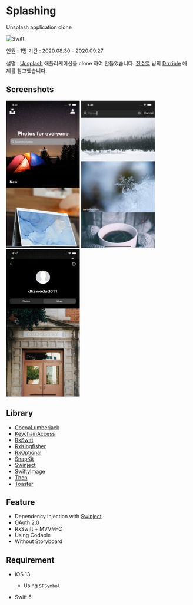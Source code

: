 # Splashing
 
 Unsplash application clone

 ![Swift](http://img.shields.io/badge/Swift-5.3-orange.svg)

 인원 : 1명
 기간 : 2020.08.30 - 2020.09.27

 설명 : [Unsplash](https://apps.apple.com/us/app/unsplash/id1290631746) 애플리케이션을 clone 하여 만들었습니다. [전수열](http://github.com/devxoul) 님의 [Drrrible](https://github.com/devxoul/Drrrible) 예제를 참고했습니다.

 ## Screenshots

 <img src="Splashing/Resource/Screenshot/MainViewController.png" width="200" height="400"> <img src="Splashing/Resource/Screenshot/SearchViewController.png" width="200" height="400"> <img src="Splashing/Resource/Screenshot/ProfileViewController.png" width="200" height="400">

 ## Library

 - [CocoaLumberjack](https://github.com/CocoaLumberjack/CocoaLumberjack)
 - [KeychainAccess](https://github.com/kishikawakatsumi/KeychainAccess)
 - [RxSwift](https://github.com/kishikawakatsumi/KeychainAccess)
 - [RxKingfisher](https://github.com/RxSwiftCommunity/RxKingfisher)
 - [RxOptional](https://github.com/RxSwiftCommunity/RxOptional)
 - [SnapKit](https://github.com/SnapKit/SnapKit)
 - [Swinject](https://github.com/Swinject/Swinject)
 - [SwiftyImage](https://github.com/devxoul/SwiftyImage)
 - [Then](https://github.com/devxoul/Then)
 - [Toaster](https://github.com/devxoul/Toaster)

 ## Feature

 - Dependency injection with [Swinject](https://github.com/Swinject/Swinject)
 - OAuth 2.0
 - RxSwift + MVVM-C
 - Using Codable
 - Without Storyboard

 ## Requirement

 - iOS 13
    - Using `SFSymbol`

 - Swift 5




